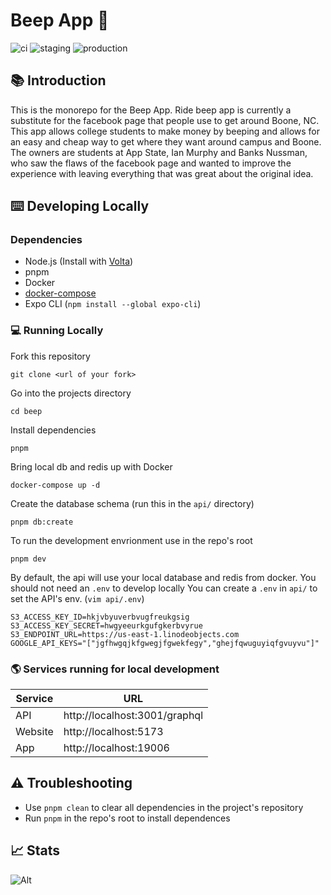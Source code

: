 # Beep App 🚖

![ci](https://github.com/bnussman/beep/actions/workflows/ci.yml/badge.svg)
![staging](https://github.com/bnussman/beep/actions/workflows/staging.yml/badge.svg)
![production](https://github.com/bnussman/beep/actions/workflows/production.yml/badge.svg?branch=production)


## 📚 Introduction

This is the monorepo for the Beep App. Ride beep app is currently a substitute for the facebook page that people use to get around Boone, NC. This app allows college students to make money by beeping and allows for an easy and cheap way to get where they want around campus and Boone. The owners are students at App State, Ian Murphy and Banks Nussman, who saw the flaws of the facebook page and wanted to improve the experience with leaving everything that was great about the original idea.

## ⌨️ Developing Locally

### Dependencies

- Node.js (Install with [Volta](https://volta.sh/))
- pnpm
- Docker
- [docker-compose](https://docs.docker.com/compose/install/#install-compose)
- Expo CLI (`npm install --global expo-cli`)

### 💻 Running Locally

Fork this repository
```
git clone <url of your fork>
```

Go into the projects directory
```
cd beep
```

Install dependencies
```
pnpm
```

Bring local db and redis up with Docker
```
docker-compose up -d
```

Create the database schema (run this in the `api/` directory)
```
pnpm db:create
```

To run the development envrionment use in the repo's root
```
pnpm dev
```

By default, the api will use your local database and redis from docker. You should not need an `.env` to develop locally
You can create a `.env` in `api/` to set the API's env. (`vim api/.env`)

```env
S3_ACCESS_KEY_ID=hkjvbyuverbvugfreukgsig
S3_ACCESS_KEY_SECRET=hwgyeeurkgufgkerbvyrue
S3_ENDPOINT_URL=https://us-east-1.linodeobjects.com
GOOGLE_API_KEYS="["jgfhwgqjkfgwegjfgwekfegy","ghejfqwuguyiqfgvuyvu"]"
```

### 🌎 Services running for local development
| Service    | URL                           |
|------------|-------------------------------|
| API        | http://localhost:3001/graphql |
| Website    | http://localhost:5173         |
| App        | http://localhost:19006        |

## ⚠️ Troubleshooting

- Use `pnpm clean` to clear all dependencies in the project's repository
- Run `pnpm` in the repo's root to install dependences

## 📈 Stats
![Alt](https://repobeats.axiom.co/api/embed/1b46a8057ec1f00f48ce7a9fbe9353c7cbe4ff83.svg "Repobeats analytics image")

